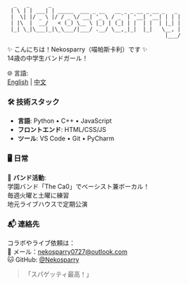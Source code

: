       _   _      _                                         
     | \ | | ___| | _____  ___ _ __   __ _ _ __ _ __ _   _ 
     |  \| |/ _ \ |/ / _ \/ __| '_ \ / _` | '__| '__| | | |
     | |\  |  __/   < (_) \__ \ |_) | (_| | |  | |  | |_| |
     |_| \_|\___|_|\_\___/|___/ .__/ \__,_|_|  |_|   \__, |
                                                      |___/ 

✨ こんにちは！Nekosparry（喵帕斯卡利）です ✨  
14歳の中学生バンドガール！

🌐 言語:  
[English](README.md) | [中文](README_ZH.md)

### 🛠️ 技術スタック
- **言語**: Python • C++ • JavaScript
- **フロントエンド**: HTML/CSS/JS
- **ツール**: VS Code • Git • PyCharm

### 🖥 日常
🎤 **バンド活動**:  
学園バンド「The Ca0」でベーシスト兼ボーカル！  
毎週火曜と土曜に練習  
地元ライブハウスで定期公演

### 📬 連絡先
コラボやライブ依頼は：  
📧 メール：[nekosparry0727@outlook.com](mailto:nekosparry0727@outlook.com)  
🐱 GitHub: [@Nekosparry](https://github.com/HTML0727)

> 「スパゲッティ最高！」
